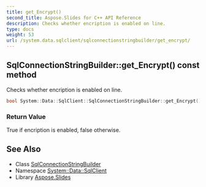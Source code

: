 ```yaml
---
title: get_Encrypt()
second_title: Aspose.Slides for C++ API Reference
description: Checks whether encription is enabled on line.
type: docs
weight: 53
url: /system.data.sqlclient/sqlconnectionstringbuilder/get_encrypt/
---
```

## SqlConnectionStringBuilder::get_Encrypt() const method


Checks whether encription is enabled on line.

```cpp
bool System::Data::SqlClient::SqlConnectionStringBuilder::get_Encrypt() const
```


### Return Value

True if encription is enabled, false otherwise.

## See Also

* Class [SqlConnectionStringBuilder](../)
* Namespace [System::Data::SqlClient](../../)
* Library [Aspose.Slides](../../../)